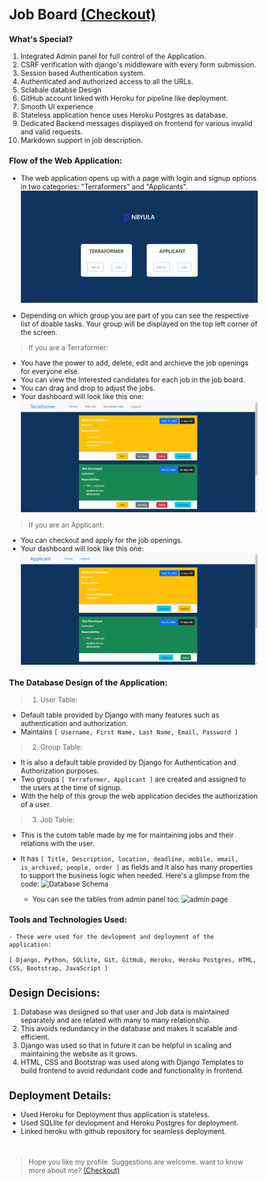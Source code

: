 # Job Board [(Checkout)](https://prajwal-job-board.herokuapp.com/)


### What's Special?
1. Integrated Admin panel for full control of the Application. 
2. CSRF verification with django's middleware with every form submission. 
3. Session based Authentication system. 
4. Authenticated and authorized access to all the URLs.
5. Sclabale databse Design
6. GitHub account linked with Heroku for pipeline like deployment.
7. Smooth UI experience
8. Stateless application hence uses Heroku Postgres as database.
9. Dedicated Backend messages displayed on frontend for various invalid and valid requests.
10. Markdown support in job description.


### Flow of the Web Application:
- The web application opens up with a page with login and signup options in two categories: "Terraformers" and "Applicants".
![home page image](resources/homepage.PNG)

- Depending on which group you are part of you can see the respective list of doable tasks. Your group will be displayed on the top left corner of the screen. 
    
> If you are a Terraformer:
- You have the power to add, delete, edit and archieve the job openings for everyone else.
- You can view the Interested candidates for each job in the job board. 
- You can drag and drop to adjust the jobs.
- Your dashboard will look like this one:
![terraformer dashboard image](resources/terraformer-dashboard.PNG)
    
> If you are an Applicant:
- You can checkout and apply for the job openings.
- Your dashboard will look like this one:
![terraformer dashboard image](resources/applicant-dashboard.PNG)


### The Database Design of the Application:
>    1. User Table:
- Default table provided by Django with many features such as authentication and authorization.
- Maintains 
```[ Username, First Name, Last Name, Email, Password ]``` 

>    2. Group Table:
- It is also a default table provided by Django for Authentication and Authorization purposes.
- Two groups 
```[ Terraformer, Applicant ]``` 
are created and assigned to the users at the time of signup.
- With the help of this group the web application decides the authorization of a user.

>    3. Job Table:
- This is the cutom table made by me for maintaining jobs and their relations with the user.
- It has 
```[ Title, Description, location, deadline, mobile, email, is_archived, people, order ]``` 
            as fields and it also has many properties to support the business logic when needed. Here's a glimpse from the code:
![Database Schema](resources/database-schema.PNG)

    - You can see the tables from admin panel too:
![admin page](resources/admin.PNG)


### Tools and Technologies Used:
    - These were used for the devlopment and deployment of the application:
```[ Django, Python, SQLlite, Git, GitHub, Heroku, Heroku Postgres, HTML, CSS, Bootstrap, JavaScript ]``` 
    
     
## Design Decisions:
1. Database was designed so that user and Job data is maintained separately and are related with many to many relationship.
2. This avoids redundancy in the database and makes it scalable and efficient. 
3. Django was used so that in future it can be helpful in scaling and maintaining the website as it grows.
4. HTML, CSS and Bootstrap was used along with Django Templates to build frontend to avoid redundant code and functionality in frontend.


## Deployment Details:
- Used Heroku for Deployment thus application is stateless.
- Used SQLlite for devlopment and Heroku Postgres for deployment.
- Linked heroku with github repository for seamless deployment.

<br>

> Hope you like my profile. Suggestions are welcome.
> want to know more about me? 
[(Checkout)](https://prajwal-rai-e-resume.herokuapp.com/)